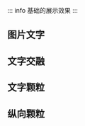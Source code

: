 ::: info
基础的展示效果
:::

## 图片文字

<preview path="./components/text1.vue"></preview>

## 文字交融

<preview path="./components/text2.vue" title="文字交融" description="类似水滴融合效果"></preview>

## 文字颗粒

<preview path="./components/text3.vue"></preview>

## 纵向颗粒

<preview path="./components/text4.vue"></preview>
